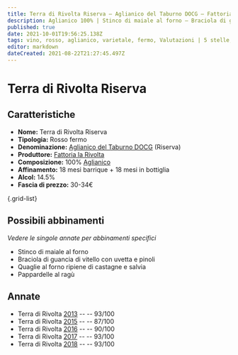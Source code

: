 ```yaml
---
title: Terra di Rivolta Riserva – Aglianico del Taburno DOCG – Fattoria la Rivolta – Campania (IT) – 30-34€ – 3★-5★
description: Aglianico 100% | Stinco di maiale al forno – Braciola di guancia di vitello – Quaglie al forno ripiene – Pappardelle al ragù
published: true
date: 2021-10-01T19:56:25.138Z
tags: vino, rosso, aglianico, varietale, fermo, Valutazioni | 5 stelle, Prezzi | 30-34€, Pappardelle al ragù, Stinco di maiale al forno, Braciola di guancia di vitello, Quaglie al forno ripiene
editor: markdown
dateCreated: 2021-08-22T21:27:45.497Z
---
```


# Terra di Rivolta Riserva

## Caratteristiche
- **Nome:** Terra di Rivolta Riserva
- **Tipologia:** Rosso fermo
- **Denominazione:** [Aglianico del Taburno DOCG](/denominazioni/Italia/Campania/DOCG/Aglianico-del-Taburno) (Riserva)
- **Produttore:** [Fattoria la Rivolta](/produttori/Italia/Campania/Fattoria-la-Rivolta) 
- **Composizione:** 100% [Aglianico](/vitigni/Italia/bacca-nera/aglianico)
- **Affinamento:** 18 mesi barrique + 18 mesi in bottiglia
- **Alcol:** 14.5%
- **Fascia di prezzo:** 30-34€

{.grid-list}



## Possibili abbinamenti
*Vedere le singole annate per abbinamenti specifici*

- Stinco di maiale al forno 
- Braciola di guancia di vitello con uvetta e pinoli
- Quaglie al forno ripiene di castagne e salvia
- Pappardelle al ragù

## Annate
- Terra di Rivolta [2013](/vini/Italia/Campania/Fattoria-la-Rivolta/Terra-di-Rivolta-Riserva/2013) -- <span class="star-5"></span> -- 93/100
- Terra di Rivolta [2015](/vini/Italia/Campania/Fattoria-la-Rivolta/Terra-di-Rivolta-Riserva/2015) -- <span class="star-3"></span> -- 87/100
- Terra di Rivolta [2016](/vini/Italia/Campania/Fattoria-la-Rivolta/Terra-di-Rivolta-Riserva/2016) -- <span class="star-4"></span> -- 90/100
- Terra di Rivolta [2017](/vini/Italia/Campania/Fattoria-la-Rivolta/Terra-di-Rivolta-Riserva/2017) -- <span class="star-5"></span> -- 93/100
- Terra di Rivolta [2018](/vini/Italia/Campania/Fattoria-la-Rivolta/Terra-di-Rivolta-Riserva/2018) -- <span class="star-5"></span> -- 93/100